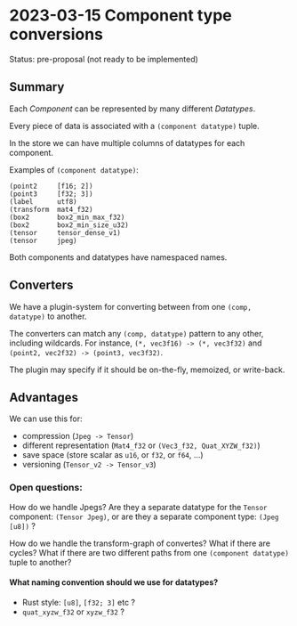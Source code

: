 # 2023-03-15 Component type conversions
Status: pre-proposal (not ready to be implemented)

## Summary
Each _Component_ can be represented by many different _Datatypes_.

Every piece of data is associated with a `(component datatype)` tuple.

In the store we can have multiple columns of datatypes for each component.

Examples of `(component datatype)`:
```
(point2     [f16; 2])
(point3     [f32; 3])
(label      utf8)
(transform  mat4_f32)
(box2       box2_min_max_f32)
(box2       box2_min_size_u32)
(tensor     tensor_dense_v1)
(tensor     jpeg)
```

Both components and datatypes have namespaced names.

## Converters
We have a plugin-system for converting between from one `(comp, datatype)` to another.

The converters can match any `(comp, datatype)` pattern to any other, including wildcards.
For instance, `(*, vec3f16) -> (*, vec3f32)` and `(point2, vec2f32) -> (point3, vec3f32)`.

The plugin may specify if it should be on-the-fly, memoized, or write-back.

## Advantages

We can use this for:
  * compression (`Jpeg -> Tensor`)
  * different representation (`Mat4_f32` or `(Vec3_f32, Quat_XYZW_f32)`)
  * save space (store scalar as `u16`, or `f32`, or `f64`, …)
  * versioning (`Tensor_v2 -> Tensor_v3`)

### Open questions:
How do we handle Jpegs? Are they a separate datatype for the `Tensor` component: `(Tensor Jpeg)`, or are they a separate component type: `(Jpeg [u8])` ?

How do we handle the transform-graph of convertes? What if there are cycles? What if there are two different paths from one `(component datatype)` tuple to another?

#### What naming convention should we use for datatypes?
* Rust style: `[u8]`, `[f32; 3]` etc ?
* `quat_xyzw_f32` or `xyzw_f32` ?
